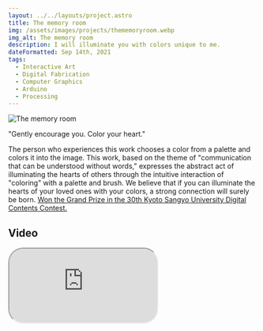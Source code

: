 ```yaml
---
layout: ../../layouts/project.astro
title: The memory room
img: /assets/images/projects/thememoryroom.webp
img_alt: The memory room
description: I will illuminate you with colors unique to me.
dateFormatted: Sep 14th, 2021
tags:
  - Interactive Art
  - Digital Fabrication
  - Computer Graphics
  - Arduino
  - Processing
---
```


![The memory room](/assets/images/projects/thememoryroom.webp)

"Gently encourage you. Color your heart."

The person who experiences this work chooses a color from a palette and colors it into the image.
This work, based on the theme of "communication that can be understood without words," expresses the abstract act of illuminating the hearts of others through the intuitive interaction of "coloring" with a palette and brush.
We believe that if you can illuminate the hearts of your loved ones with your colors, a strong connection will surely be born.
[Won the Grand Prize in the 30th Kyoto Sangyo University Digital Contents Contest.](http://info.cse.kyoto-su.ac.jp/?page_id=10073)

<!-- <br/> -->
<!---->
<!-- 「君をそっと励ます，心に色をつけていくように」 -->
<!---->
<!-- 体験者はパレットから色を選び，映像の中へ色をつけていく。 -->
<!-- この作品では，「言葉を使わずに分かり合えるコミュニケーション」をテーマに，他者の心を照らしていくという抽象的な行為を，パレットと筆で「色づける」という直感的なインタラクションで表現した。 -->
<!-- 大切な人の心をあなたの色で照らせたら，きっと強い繋がりが生まれると信じている。 -->
<!-- [第 30 回京都産業大学デジタルコンテンツコンテスト最優秀賞受賞。](http://info.cse.kyoto-su.ac.jp/?page_id=9957) -->

## Video

<div>
  <iframe
    src="https://www.youtube.com/embed/yhqCw1QHQDY?si=rgN2qwUDTKoOxAa9"
    title="The memory room PV"
    class="w-full"
    style="border-radius: 30px; aspect-ratio: 16 / 9;"
  ></iframe>
